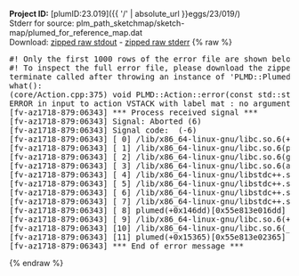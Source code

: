 **Project ID:** [plumID:23.019]({{ '/' | absolute_url }}eggs/23/019/)  
Stderr for source:  plm_path_sketchmap/sketch-map/plumed_for_reference_map.dat   
Download: [zipped raw stdout](plumed_for_reference_map.dat.plumed.stdout.txt.zip) - [zipped raw stderr](plumed_for_reference_map.dat.plumed.stderr.txt.zip) 
{% raw %}
<pre>
#! Only the first 1000 rows of the error file are shown below
#! To inspect the full error file, please download the zipped raw stderr file above
terminate called after throwing an instance of 'PLMD::Plumed::ExceptionError'
what():
(core/Action.cpp:375) void PLMD::Action::error(const std::string&) const
ERROR in input to action VSTACK with label mat : no arguments were specificed
[fv-az1718-879:06343] *** Process received signal ***
[fv-az1718-879:06343] Signal: Aborted (6)
[fv-az1718-879:06343] Signal code:  (-6)
[fv-az1718-879:06343] [ 0] /lib/x86_64-linux-gnu/libc.so.6(+0x45330)[0x7fdeb8645330]
[fv-az1718-879:06343] [ 1] /lib/x86_64-linux-gnu/libc.so.6(pthread_kill+0x11c)[0x7fdeb869eb2c]
[fv-az1718-879:06343] [ 2] /lib/x86_64-linux-gnu/libc.so.6(gsignal+0x1e)[0x7fdeb864527e]
[fv-az1718-879:06343] [ 3] /lib/x86_64-linux-gnu/libc.so.6(abort+0xdf)[0x7fdeb86288ff]
[fv-az1718-879:06343] [ 4] /lib/x86_64-linux-gnu/libstdc++.so.6(+0xa5ff5)[0x7fdeb8aa5ff5]
[fv-az1718-879:06343] [ 5] /lib/x86_64-linux-gnu/libstdc++.so.6(+0xbb0da)[0x7fdeb8abb0da]
[fv-az1718-879:06343] [ 6] /lib/x86_64-linux-gnu/libstdc++.so.6(_ZSt10unexpectedv+0x0)[0x7fdeb8aa5a55]
[fv-az1718-879:06343] [ 7] /lib/x86_64-linux-gnu/libstdc++.so.6(+0xa5a6f)[0x7fdeb8aa5a6f]
[fv-az1718-879:06343] [ 8] plumed(+0x146dd)[0x55e813e016dd]
[fv-az1718-879:06343] [ 9] /lib/x86_64-linux-gnu/libc.so.6(+0x2a1ca)[0x7fdeb862a1ca]
[fv-az1718-879:06343] [10] /lib/x86_64-linux-gnu/libc.so.6(__libc_start_main+0x8b)[0x7fdeb862a28b]
[fv-az1718-879:06343] [11] plumed(+0x15365)[0x55e813e02365]
[fv-az1718-879:06343] *** End of error message ***
</pre>
{% endraw %}
